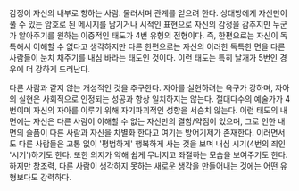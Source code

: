 감정이 자신의 내부로 향하는 사람. 물러서며 관계를 얻으려 한다. 상대방에게 자신만이 풀 수 있는 암호로 된 메시지를 남기거나 시적인 표현으로 자신의 감정을 감추지만 누군가 알아주기를 원하는 이중적인 태도가 4번 유형의 전형이다. 즉, 한편으로는 자신이 독특해서 이해할 수 없다고 생각하지만 다른 한편으로는 자신의 이러한 독특한 면을 다른 사람들이 눈치 채주기를 내심 바라는 태도인 것이다. 이런 태도는 특히 날개가 5번인 경우에 더 강하게 드러난다.

다른 사람과 같지 않는 개성적인 것을 추구한다. 자아를 실현하려는 욕구가 강하며, 자아의 실현은 사회적으로 인정되는 성공과 항상 일치하지는 않는다. 절대다수의 예술가가 4번이며 자신의 자아를 이루기 위해 자기파괴적인 성향을 서슴치 않는다. 이런 태도의 내면에는 자신은 다른 사람이 이해할 수 없는 자신만의 결함/약점이 있으며, 그로 인한 내면의 슬픔이 다른 사람과 자신을 차별화 한다고 여기는 방어기제가 존재한다. 이러면서도 다른 사람들은 고통 없이 '평범하게' 행복하게 사는 것을 보며 내심 시기(4번의 죄인 '시기')하기도 한다. 또한 의지가 약해 쉽게 무너지고 좌절하는 모습을 보여주기도 한다. 하지만 창조력, 다른 사람이 생각하지 못하는 새로운 생각을 만들어내는 것에는 어떤 유형보다도 강력하다.